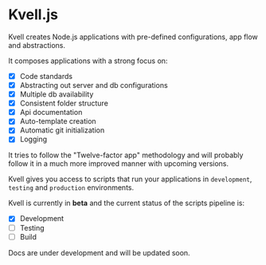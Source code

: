 # Kvell.js

Kvell creates Node.js applications with pre-defined configurations, app flow and abstractions.

It composes applications with a strong focus on:
- [x] Code standards
- [x] Abstracting out server and db configurations
- [x] Multiple db availability
- [x] Consistent folder structure
- [x] Api documentation
- [x] Auto-template creation
- [x] Automatic git initialization
- [x] Logging

It tries to follow the "Twelve-factor app" methodology and will probably follow it in a much more improved manner with upcoming versions.

Kvell gives you access to scripts that run your applications in `development`, `testing` and `production` environments.

Kvell is currently in **beta** and the current status of the scripts pipeline is:

- [x] Development
- [ ] Testing
- [ ] Build

Docs are under development and will be updated soon.